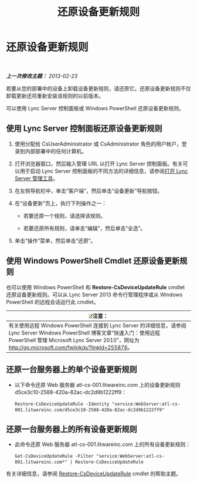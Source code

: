 ﻿---
title: 还原设备更新规则
TOCTitle: 还原设备更新规则
ms:assetid: ac490baf-c7a0-48d9-8fd0-ba5729489341
ms:mtpsurl: https://technet.microsoft.com/zh-cn/library/JJ994061(v=OCS.15)
ms:contentKeyID: 52061108
ms.date: 05/19/2016
mtps_version: v=OCS.15
ms.translationtype: HT
---

# 还原设备更新规则

 

_**上一次修改主题：** 2013-02-23_

若要从您的部署中的设备上卸载设备更新规则，请还原它。还原设备更新规则不仅卸载更新还将重新安装该规则的以前版本。

可以使用 Lync Server 控制面板或 Windows PowerShell 还原设备更新规则。

## 使用 Lync Server 控制面板还原设备更新规则

1.  使用分配给 CsUserAdministrator 或 CsAdministrator 角色的用户帐户，登录到内部部署中的任何计算机。

2.  打开浏览器窗口，然后输入管理 URL 以打开 Lync Server 控制面板。有关可以用于启动 Lync Server 控制面板的不同方法的详细信息，请参阅[打开 Lync Server 管理工具](lync-server-2013-open-lync-server-administrative-tools.md)。

3.  在左侧导航栏中，单击“客户端”，然后单击“设备更新”导航按钮。

4.  在“设备更新”页上，执行下列操作之一：
    
      - 若要还原一个规则，请选择该规则。
    
      - 若要还原所有规则，请单击“编辑”，然后单击“全选”。

5.  单击“操作”菜单，然后单击“还原”。

## 使用 Windows PowerShell Cmdlet 还原设备更新规则

也可以使用 Windows PowerShell 和 **Restore-CsDeviceUpdateRule** cmdlet 还原设备更新规则。可以从 Lync Server 2013 命令行管理程序或从 Windows PowerShell 的远程会话运行此 cmdlet。

<table>
<thead>
<tr class="header">
<th><img src="images/Dn783119.note(OCS.15).gif" title="note" alt="note" />注意：</th>
</tr>
</thead>
<tbody>
<tr class="odd">
<td>有关使用远程 Windows PowerShell 连接到 Lync Server 的详细信息，请参阅 Lync Server Windows PowerShell 博客文章“快速入门：使用远程 PowerShell 管理 Microsoft Lync Server 2010”，网址为 <a href="http://go.microsoft.com/fwlink/p/?linkid=255876">http://go.microsoft.com/fwlink/p/?linkId=255876</a>。</td>
</tr>
</tbody>
</table>


## 还原一台服务器上的单个设备更新规则

  - 以下命令还原 Web 服务器 atl-cs-001.litwareinc.com 上的设备更新规则 d5ce3c10-2588-420a-82ac-dc2d9b1222ff9：
    
        Restore-CsDeviceUpdateRule -Identity "service:WebServer:atl-cs-001.litwareinc.com/d5ce3c10-2588-420a-82ac-dc2d9b1222ff9"

## 还原一台服务器上的所有设备更新规则

  - 此命令还原 Web 服务器 atl-cs-001.litwareinc.com 上的所有设备更新规则：
    
        Get-CsDeviceUpdateRule -Filter "service:WebServer:atl-cs-001.litwareinc.com*" | Restore-CsDeviceUpdateRule

有关详细信息，请参阅 [Restore-CsDeviceUpdateRule](restore-csdeviceupdaterule.md) cmdlet 的帮助主题。

